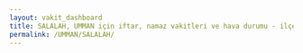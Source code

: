 ```yaml
---
layout: vakit_dashboard
title: SALALAH, UMMAN için iftar, namaz vakitleri ve hava durumu - ilçe/eyalet seç
permalink: /UMMAN/SALALAH/
---
```


<script type="text/javascript">
  var GLOBAL_COUNTRY = 'UMMAN';
  var GLOBAL_CITY = 'SALALAH';
  var GLOBAL_STATE = '';
  var lat = 72;
  var lon = 21;
</script>
